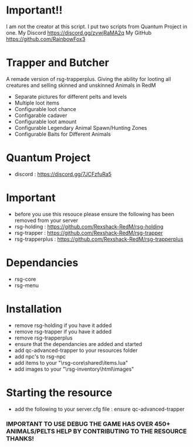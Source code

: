 # Important!! 
I am not the creator at this script. I put two scripts from Quantum Project in one.
My Discord https://discord.gg/zvwjRaMA2q
My GitHub https://github.com/RainbowFox3

# Trapper and Butcher
A remade version of rsg-trapperplus. Giving the ability for looting all creatures and selling skinned and unskinned Animals in RedM
- Separate pictures for different pelts and levels
- Multiple loot items
- Configurable loot chance
- Configarable cadaver
- Configurable loot amount
- Configurable Legendary Animal Spawn/Hunting Zones
- Configurable Baits for Different Animals

# Quantum Project
- discord : https://discord.gg/7JCFzfuRa5

# Important
- before you use this resouce please ensure the following has been removed from your server
- rsg-holding : https://github.com/Rexshack-RedM/rsg-holding
- rsg-trapper : https://github.com/Rexshack-RedM/rsg-trapper
- rsg-trapperplus : https://github.com/Rexshack-RedM/rsg-trapperplus

# Dependancies
- rsg-core
- rsg-menu

# Installation
- remove rsg-holding if you have it added
- remove rsg-trapper if you have it added
- remove rsg-trapperplus
- ensure that the dependancies are added and started
- add qc-advanced-trapper to your resources folder
- add npc's to rsg-npc
- add items to your "\rsg-core\shared\items.lua"
- add images to your "\rsg-inventory\html\images"

# Starting the resource
- add the following to your server.cfg file : ensure qc-advanced-trapper




### IMPORTANT TO USE DEBUG THE GAME HAS OVER 450+ ANIMALS/PELTS HELP BY CONTRIBUTING TO THE RESOURCE THANKS!

